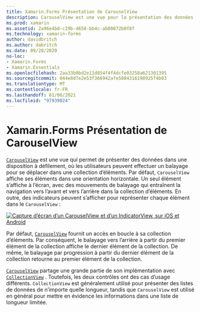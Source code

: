 ```yaml
---
title: Xamarin.Forms Présentation de CarouselView
description: CarouselView est une vue pour la présentation des données dans une disposition à défilement, où les utilisateurs peuvent faire glisser pour parcourir une collection d’éléments.
ms.prod: xamarin
ms.assetid: 2a96e4bd-c29b-4658-bb4c-ab00872b0f8f
ms.technology: xamarin-forms
author: davidbritch
ms.author: dabritch
ms.date: 09/28/2020
no-loc:
- Xamarin.Forms
- Xamarin.Essentials
ms.openlocfilehash: 2aa33b0bd2e11d854f4f4dcfe03258a621301395
ms.sourcegitcommit: 044e8d7e2e53f366942afe5084316198925f4b03
ms.translationtype: MT
ms.contentlocale: fr-FR
ms.lasthandoff: 01/06/2021
ms.locfileid: "97939024"
---
```

# <a name="no-locxamarinforms-carouselview-introduction"></a>Xamarin.Forms Présentation de CarouselView

[`CarouselView`](xref:Xamarin.Forms.CarouselView) est une vue qui permet de présenter des données dans une disposition à défilement, où les utilisateurs peuvent effectuer un balayage pour se déplacer dans une collection d’éléments. Par défaut, `CarouselView` affiche ses éléments dans une orientation horizontale. Un seul élément s’affiche à l’écran, avec des mouvements de balayage qui entraînent la navigation vers l’avant et vers l’arrière dans la collection d’éléments. En outre, des indicateurs peuvent s’afficher pour représenter chaque élément dans le `CarouselView` :

[![Capture d’écran d’un CarouselView et d’un IndicatorView, sur iOS et Android](populate-data-images/indicators.png "Cercles IndicatorView")](populate-data-images/indicators-large.png#lightbox "Cercles IndicatorView")

Par défaut, [`CarouselView`](xref:Xamarin.Forms.CarouselView) fournit un accès en boucle à sa collection d’éléments. Par conséquent, le balayage vers l’arrière à partir du premier élément de la collection affiche le dernier élément de la collection. De même, le balayage par progression à partir du dernier élément de la collection retourne au premier élément de la collection.

[`CarouselView`](xref:Xamarin.Forms.CarouselView) partage une grande partie de son implémentation avec [`CollectionView`](xref:Xamarin.Forms.CollectionView) . Toutefois, les deux contrôles ont des cas d’usage différents. `CollectionView` est généralement utilisé pour présenter des listes de données de n’importe quelle longueur, tandis que `CarouselView` est utilisé en général pour mettre en évidence les informations dans une liste de longueur limitée.
